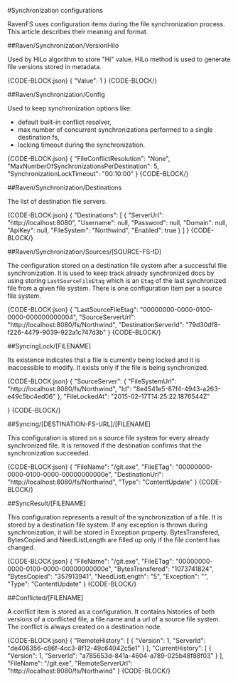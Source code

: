 ﻿#Synchronization configurations

RavenFS uses configuration items during the file synchronization process. This article describes their meaning and format.

##Raven/Synchronization/VersionHilo

Used by HiLo algorithm to store "Hi" value. HiLo method is used to generate file versions stored in metadata.

{CODE-BLOCK:json}
{
    "Value": 1
}
{CODE-BLOCK/}

##Raven/Synchronization/Config

Used to keep synchronization options like:

* default built-in conflict resolver,
* max number of concurrent synchronizations performed to a single destination fs,
* locking timeout during the synchronization.

{CODE-BLOCK:json}
{
    "FileConflictResolution": "None",
    "MaxNumberOfSynchronizationsPerDestination": 5,
    "SynchronizationLockTimeout": "00:10:00"
}
{CODE-BLOCK/}

##Raven/Synchronization/Destinations

The list of destination file servers.

{CODE-BLOCK:json}
{
    "Destinations": 
	[
		{
			"ServerUrl": "http://localhost:8080",
			"Username": null,
			"Password": null,
			"Domain": null,
			"ApiKey": null,
			"FileSystem": "Northwind",
			"Enabled": true
		}
	]
}
{CODE-BLOCK/}

##Raven/Synchronization/Sources/[SOURCE-FS-ID]

The configuration stored on a destination file system after a successful file synchronization. It is used to keep track already synchronized docs by using
storing `LastSourceFileEtag` which is an `Etag` of the last synchronized file from a given file system. There is one configuration item per a source file system.

{CODE-BLOCK:json}
{
    "LastSourceFileEtag": "00000000-0000-0100-0000-000000000004",
    "SourceServerUrl": "http://localhost:8080/fs/Northwind",
    "DestinationServerId": "79d30df8-f226-4479-9039-922a1c747d3b"
}
{CODE-BLOCK/}

##SyncingLock/[FILENAME]

Its existence indicates that a file is currently being locked and it is inaccessible to modify. It exists only if the file is being synchronized.

{CODE-BLOCK:json}
{
    "SourceServer": 
    {
        "FileSystemUrl": "http://localhost:8080/fs/Northwind",
        "Id": "8e4541e5-87f4-4943-a263-e49c5bc4ed06"
    },
    "FileLockedAt": "2015-02-17T14:25:22.1876544Z"

}
{CODE-BLOCK/}

##Syncing/[DESTINATION-FS-URL]/[FILENAME]

This configuration is stored on a source file system for every already synchronized file. It is removed if the destination confirms that the synchronization succeeded.

{CODE-BLOCK:json}
{
    "FileName": "/git.exe",
    "FileETag": "00000000-0000-0100-0000-00000000000e",
    "DestinationUrl": "http://localhost:8080/fs/Northwind",
    "Type": "ContentUpdate"
}
{CODE-BLOCK/}

##SyncResult/[FILENAME]

This configuration represents a result of the synchronization of a file. It is stored by a destination file system. If any exception is thrown during synchronization, it will be stored in Exception property.
BytesTransfered, BytesCopied and NeedListLength are filled up only if the file content has changed.

{CODE-BLOCK:json}
{
    "FileName": "/git.exe",
    "FileETag": "00000000-0000-0100-0000-00000000000e",
    "BytesTransfered": "1073741824",
    "BytesCopied": "357913941",
    "NeedListLength": "5",
    "Exception": "",
    "Type": "ContentUpdate"
}
{CODE-BLOCK/}

##Conflicted/[FILENAME]

A conflict item is stored as a configuration. It contains histories of both versions of a conflicted file, a file name and a url of a source file system. 
The conflict is always created on a destination node.

{CODE-BLOCK:json}
{
    "RemoteHistory": 
	[
		{
			"Version": 1,
			"ServerId": "de406356-c86f-4cc3-8f12-49c64042c5e1"
		}
	],
	"CurrentHistory":
	[
		{
			"Version": 1,
			"ServerId": "a785653d-841a-4604-a789-025b48f88f03"
		}
	],
    "FileName": "/git.exe",
    "RemoteServerUrl": "http://localhost:8080/fs/Northwind"
}
{CODE-BLOCK/}
